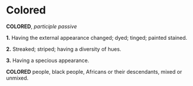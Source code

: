 # Colored

**COLORED**, _participle passive_

**1.** Having the external appearance changed; dyed; tinged; painted stained.

**2.** Streaked; striped; having a diversity of hues.

**3.** Having a specious appearance.

**COLORED** people, black people, Africans or their descendants, mixed or unmixed.
